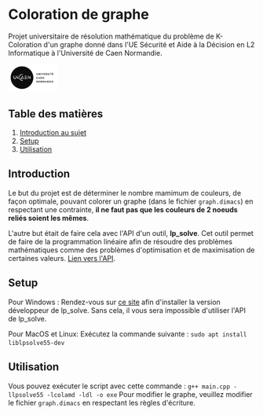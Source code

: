 # Coloration de graphe

Projet universitaire de résolution mathématique du problème de K-Coloration d'un graphe donné dans l'UE Sécurité et Aide à la Décision en L2 Informatique à l'Université de Caen Normandie.

<img src="logo-UNICAEN.jpg" style="width: 100px;" />


## Table des matières
1. [Introduction au sujet](#introduction)
2. [Setup](#setup)
3. [Utilisation](#utilisation)

## Introduction
Le but du projet est de déterminer le nombre mamimum de couleurs, de façon optimale, pouvant colorer un graphe (dans le fichier `graph.dimacs`) en respectant une contrainte, **il ne faut pas que les couleurs de 2 noeuds reliés soient les mêmes**. 

L'autre but était de faire cela avec l'API d'un outil, **lp_solve**. Cet outil permet de faire de la programmation linéaire afin de résoudre des problèmes mathématiques comme des problèmes d'optimisation et de maximisation de certaines valeurs. [Lien vers l'API](http://lpsolve.sourceforge.net/5.5/lp_solveAPIreference.htm).

## Setup
Pour Windows :
Rendez-vous sur [ce site](http://lpsolve.sourceforge.net/5.5/distribution.htm) afin d'installer la version développeur de lp_solve. Sans cela, il vous sera impossible d'utiliser l'API de lp_solve.

Pour MacOS et Linux:
Exécutez la commande suivante : ```sudo apt install liblpsolve55-dev```

## Utilisation
Vous pouvez exécuter le script avec cette commande : ```g++ main.cpp -llpsolve55 -lcolamd -ldl -o exe```
Pour modifier le graphe, veuillez modifier le fichier `graph.dimacs` en respectant les règles d'écriture.
